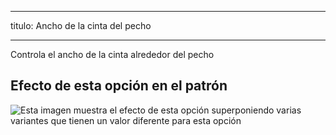 ***

titulo: Ancho de la cinta del pecho

***

Controla el ancho de la cinta alrededor del pecho

## Efecto de esta opción en el patrón

![Esta imagen muestra el efecto de esta opción superponiendo varias variantes que tienen un valor diferente para esta opción](bee_bandtiewidth_sample.svg "Efecto de esta opción en el patrón")

